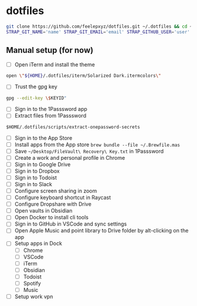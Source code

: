 # dotfiles

```bash
git clone https://github.com/feelepxyz/dotfiles.git ~/.dotfiles && cd ~/.dotfiles
STRAP_GIT_NAME='name' STRAP_GIT_EMAIL='email' STRAP_GITHUB_USER='user' script/strap
```

## Manual setup (for now)

- [ ] Open iTerm and install the theme

```bash
open \"${HOME}/.dotfiles/iterm/Solarized Dark.itermcolors\"
```

- [ ] Trust the gpg key

```bash
gpg --edit-key \$KEYID"
```

- [ ] Sign in to the 1Passsword app
- [ ] Extract files from 1Passsword

```
$HOME/.dotfiles/scripts/extract-onepassword-secrets
```

- [ ] Sign in to the App Store
- [ ] Install apps from the App store `brew bundle --file ~/.Brewfile.mas`
- [ ] Save `~/Desktop/FileVault\ Recovery\ Key.txt` in 1Passsword
- [ ] Create a work and personal profile in Chrome
- [ ] Sign in to Google Drive
- [ ] Sign in to Dropbox
- [ ] Sign in to Todoist
- [ ] Sign in to Slack
- [ ] Configure screen sharing in zoom
- [ ] Configure keyboard shortcut in Raycast
- [ ] Configure Dropshare with Drive
- [ ] Open vaults in Obsidian
- [ ] Open Docker to install cli tools
- [ ] Sign in to GitHub in VSCode and sync settings
- [ ] Open Apple Music and point library to Drive folder by alt-clicking on the app
- [ ] Setup apps in Dock
    - [ ] Chrome
    - [ ] VSCode
    - [ ] iTerm
    - [ ] Obsidian
    - [ ] Todoist
    - [ ] Spotify
    - [ ] Music
- [ ] Setup work vpn
